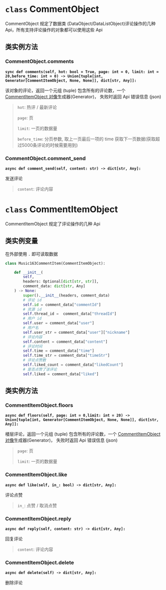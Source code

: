 # **`class`** CommentObject

CommentObject 规定了数据类 (DataObject/DataListObject)评论操作的几种 Api，所有支持评论操作的对象都可以使用这些 Api

## 类实例方法

### CommentObject.comments

**`sync def comments(self, hot: bool = True, page: int = 0, limit: int = 20,before_time: int = 0) -> Union[tuple[int, Generator[CommentItemObject, None, None]], dict[str, Any]]:`**

该对象的评论，返回一个元组 (tuple) 包含所有的评论数，一个 [CommentItemObject 对像](/pycloudmusic/CommentObject?id=class-commentitemobject)生成器(Generator)， 失败时返回 Api 错误信息 (json)

> `hot`: 热评 / 最新评论
>
> `page`: 页
>
> `limit`: 一页的数据量
>
> `before_time`: 分页参数, 取上一页最后一项的 time 获取下一页数据(获取超过5000条评论的时候需要用到)

### CommentObject.comment_send

**`async def comment_send(self, content: str) -> dict[str, Any]:`**

发送评论

> `content`: 评论内容

# `class` CommentItemObject

CommentItemObject 规定了评论操作的几种 Api

## 类实例变量

在外部使用 `.` 即可读取数据

```python
class Music163CommentItem(CommentItemObject):

    def __init__(
        self, 
        headers: Optional[dict[str, str]], 
        comment_data: dict[str, Any]
    ) -> None:
        super().__init__(headers, comment_data)
        # 评论 id
        self.id = comment_data["commentId"]
        # 资源 id 
        self.thread_id =  comment_data["threadId"]
        # 用户 id
        self.user = comment_data["user"]
        # 用户名
        self.user_str = comment_data["user"]["nickname"]
        # 评论内容
        self.content = comment_data["content"]
        # 评论时间
        self.time = comment_data["time"]
        self.time_str = comment_data["timeStr"]
        # 评论点赞数
        self.liked_count = comment_data["likedCount"]
        # 是否点赞了该评论
        self.liked = comment_data["liked"]
```

## 类实例方法

### CommentItemObject.floors

**`async def floors(self, page: int = 0,limit: int = 20) -> Union[tuple[int, Generator[CommentItemObject, None, None]], dict[str, Any]]:`**

楼层评论，返回一个元组 (tuple) 包含所有的评论数，一个 [CommentItemObject 对像](/pycloudmusic/CommentObject?id=class-commentitemobject)生成器(Generator)， 失败时返回 Api 错误信息 (json)

> `page`: 页
>
> `limit`: 一页的数据量

### CommentItemObject.like

**`async def like(self, in_: bool) -> dict[str, Any]:`**

评论点赞

> `in_`: 点赞 / 取消点赞

### CommentItemObject.reply

**`async def reply(self, content: str) -> dict[str, Any]:`**

回复评论

> `content`: 评论内容

### CommentItemObject.delete

**`async def delete(self) -> dict[str, Any]:`**

删除评论